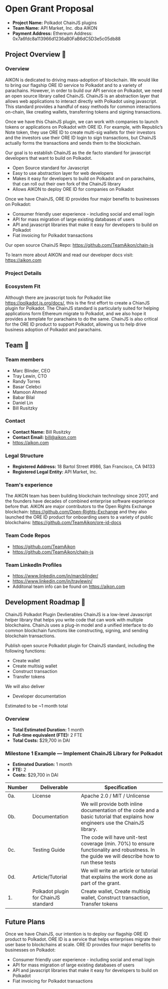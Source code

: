 # Open Grant Proposal

* **Project Name:** Polkadot ChainJS plugins 
* **Team Name:** API Market, Inc. dba AIKON
* **Payment Address:** Ethereum Address: 0x7a6fdc8a113966d1236aB0FaB6dC5D3e5c05db88

## Project Overview :page_facing_up: 

### Overview

AIKON is dedicated to driving mass-adoption of blockchain. We would like to bring our flagship ORE ID service to Polkadot and to a variety of parachains. However, in order to build our API service on Polkadot, we need an open source library called ChainJS. ChainJS is an abstraction layer that allows web applications to interact directly with Polkadot using javascript. This standard provides a handful of easy methods for common interactions on-chain, like creating wallets, transferring tokens and signing transactions.

Once we have this ChainJS plugin, we can work with companies to launch tokens or applications on Polkadot with ORE ID. For example, with Republic’s Note token, they use ORE ID to create multi-sig wallets for their investors and the investors use their ORE ID login to sign transactions, but ChainJS actually forms the transactions and sends them to the blockchain. 

Our goal is to establish ChainJS as the de facto standard for javascript developers that want to build on Polkadot. 
* Open Source standard for Javascript
* Easy to use abstraction layer for web developers
* Makes it easy for developers to build on Polkadot and on parachains, that can roll out their own fork of the ChainJS library
* Allows AIKON to deploy ORE ID for companies on Polkadot

Once we have ChainJS, ORE ID provides four major benefits to businesses on Polkadot:
* Consumer friendly user experience - including social and email login
* API for mass migration of large existing databases of users
* API and javascript libraries that make it easy for developers to build on Polkadot
* Fiat invoicing for Polkadot transactions

Our open source ChainJS Repo: https://github.com/TeamAikon/chain-js

To learn more about AIKON and read our developer docs visit: https://aikon.com

### Project Details 


### Ecosystem Fit 
Although there are javascript tools for Polkadot like https://polkadot.js.org/docs/, this is the first effort to create a ChianJS plugin for Polkadot. The ChainJS standard is particularly suited for helping applications form Ethereum migrate to Polkadot, and we also hope it provides a template for parachains to do the same. ChainJS is also critical for the ORE ID product to support Polkadot, allowing us to help drive business adoption of Polkadot and parachains. 

## Team :busts_in_silhouette:

### Team members
* Marc Blinder, CEO
* Tray Lewin, CTO
* Randy Torres
* Basar Celebci
* Mamoon Ahmed
* Babar Bilal
* Daniel Lin
* Bill Rusitzky


### Contact
* **Contact Name:** Bill Rusitzky
* **Contact Email:** bill@aikon.com
* https://aikon.com

### Legal Structure 
* **Registered Address:** 18 Bartol Street #986, San Francisco, CA 94133
* **Registered Legal Entity:** API Market, Inc.

### Team's experience
The AIKON team has been building blockchain technology since 2017, and the founders have decades of combined enterprise software experience before that. AIKON are major contributors to the Open Rights Exchange blockchain: https://github.com/Open-Rights-Exchange and they also launched the ORE ID product for onboarding users to a variety of public blockchains: https://github.com/TeamAikon/ore-id-docs 

### Team Code Repos
* https://github.com/TeamAikon
* https://github.com/TeamAikon/chain-js


### Team LinkedIn Profiles
* https://www.linkedin.com/in/marcblinder/
* https://www.linkedin.com/in/traylewin/
* Additonal team info can be found on https://aikon.com

## Development Roadmap :nut_and_bolt: 

ChainJS Polkadot Plugin Devlierables
ChainJS is a low-level Javascript helper library that helps you write code that can work with multiple blockchains. ChainJs uses a plug-in model and a unified interface to do common blockchain functions like constructing, signing, and sending blockchain transactions.

Publish open source Polkadot plugin for ChainJS standard, including the following functions:
* Create wallet
* Create multisig wallet
* Construct transaction
* Transfer tokens

We will also deliver
* Developer documentation 

Estimated to be ~1 month total


### Overview
* **Total Estimated Duration:** 1 month
* **Full-time equivalent (FTE):** 2 FTE
* **Total Costs:** $29,700 in DAI

### Milestone 1 Example — Implement ChainJS Library for Polkadot
* **Estimated Duration:** 1 month
* **FTE:**  2
* **Costs:** $29,700 in DAI

| Number | Deliverable | Specification |
| ------------- | ------------- | ------------- |
| 0a. | License | Apache 2.0 / MIT / Unlicense |
| 0b. | Documentation | We will provide both inline documentation of the code and a basic tutorial that explains how engineers use the ChainJS library. 
| 0c. | Testing Guide | The code will have unit-test coverage (min. 70%) to ensure functionality and robustness. In the guide we will describe how to run these tests | 
| 0d. | Article/Tutorial | We will write an article or tutorial that explains the work done as part of the grant. 
| 1. | Polkadot plugin for ChainJS standard | Create wallet, Create multisig wallet, Construct transaction, Transfer tokens |

## Future Plans
Once we have ChainJS, our intention is to deploy our flagship ORE ID product to Polkadot. ORE ID is a service that helps enterprises migrate their user base to blockchains at scale. ORE ID provides four major benefits to businesses on Polkadot:
* Consumer friendly user experience - including social and email login
* API for mass migration of large existing databases of users
* API and javascript libraries that make it easy for developers to build on Polkadot
* Fiat invoicing for Polkadot transactions
